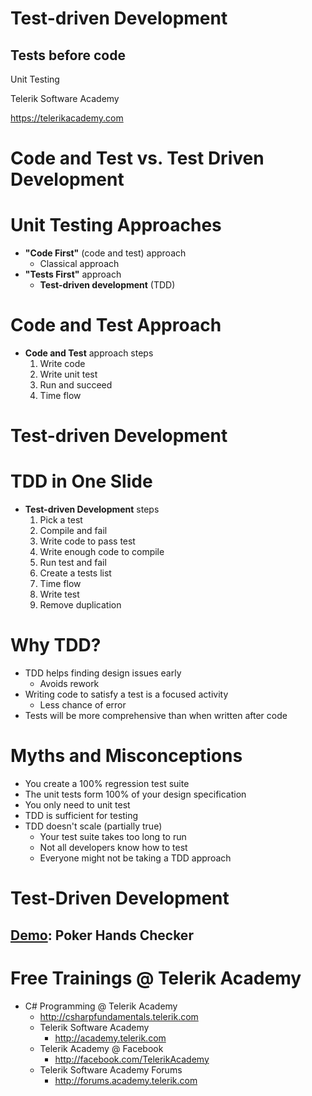 <!-- section start -->
<!-- attr: { class:'slide-title', showInPresentation:true, hasScriptWrapper:true } -->
# Test-driven Development
## Tests before code

<div class="signature">
	<p class="signature-course">Unit Testing</p>
	<p class="signature-initiative">Telerik Software Academy</p>
	<a href="https://telerikacademy.com" class="signature-link">https://telerikacademy.com</a>
</div>


<!-- section start -->

<!-- attr: {class: 'slide-section', hasScriptWrapper: true} --> 
# Code and Test vs. Test Driven Development

# Unit Testing Approaches

- **"Code First"** (code and test) approach
  - Classical approach
- **"Tests First"** approach
  - **Test-driven development** (TDD)

# Code and Test Approach

- **Code and Test** approach steps
  1.  Write code
  2.  Write unit test
  3.  Run and succeed
  4.  Time flow

<!-- section start -->

<!-- attr: {class: 'slide-section' } -->
# Test-driven Development

# TDD in One Slide

- **Test-driven Development** steps
  1.  Pick а test
  1.  Compile and fail
  1.  Write code to pass test 
  1.  Write enough code to compile
  1.  Run test and fail
  1.  Create a tests list
  1.  Time flow
  1.  Write test
  1.  Remove duplication

# Why TDD?

- TDD helps finding design issues early
  - Avoids rework
- Writing code to satisfy a test is a focused activity
  - Less chance of error
- Tests will be more comprehensive than when written after code

# Myths and Misconceptions

- You create a 100% regression test suite
- The unit tests form 100% of your design specification
- You only need to unit test
- TDD is sufficient for testing
- TDD doesn't scale (partially true)
  - Your test suite takes too long to run
  - Not all developers know how to test
  - Everyone might not be taking a TDD approach

<!-- attr: {class: 'slide-section' } -->
# Test-Driven Development
## [Demo](): Poker Hands Checker

<!-- section start -->

<!-- section start -->
<!-- attr: { hasScriptWrapper:true, showInPresentation:true, class:"slide-questions", id:"questions" } -->
<!-- # Test-driven Development
## Questions? -->

# Free Trainings @ Telerik Academy
- C# Programming @ Telerik Academy
    - http://csharpfundamentals.telerik.com
  - Telerik Software Academy
    - http://academy.telerik.com
  - Telerik Academy @ Facebook
    - http://facebook.com/TelerikAcademy
  - Telerik Software Academy Forums
    - http://forums.academy.telerik.com
<!-- <img class="slide-image" showInPresentation="true" src="imgs/pic13.png" style="top:60.37%; left:92.39%; width:13.45%; z-index:-1" /> -->
<!-- <img class="slide-image" showInPresentation="true" src="imgs/pic14.png" style="top:30.85%; left:68.14%; width:36.30%; z-index:-1" /> -->
<!-- <img class="slide-image" showInPresentation="true" src="imgs/pic15.png" style="top:46.32%; left:95.14%; width:10.85%; z-index:-1" /> -->
<!-- <img class="slide-image" showInPresentation="true" src="imgs/pic16.png" style="top:13.00%; left:92.85%; width:13.01%; z-index:-1" /> -->

